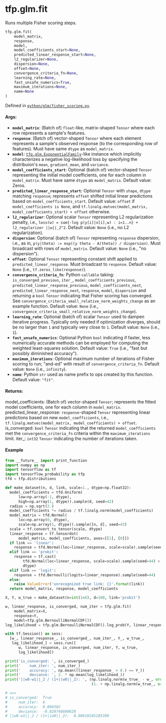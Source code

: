 <div itemscope itemtype="http://developers.google.com/ReferenceObject">
<meta itemprop="name" content="tfp.glm.fit" />
<meta itemprop="path" content="Stable" />
</div>

# tfp.glm.fit

Runs multiple Fisher scoring steps.

``` python
tfp.glm.fit(
    model_matrix,
    response,
    model,
    model_coefficients_start=None,
    predicted_linear_response_start=None,
    l2_regularizer=None,
    dispersion=None,
    offset=None,
    convergence_criteria_fn=None,
    learning_rate=None,
    fast_unsafe_numerics=True,
    maximum_iterations=None,
    name=None
)
```



Defined in [`python/glm/fisher_scoring.py`](https://github.com/tensorflow/probability/tree/master/tensorflow_probability/python/glm/fisher_scoring.py).

<!-- Placeholder for "Used in" -->

#### Args:

* <b>`model_matrix`</b>: (Batch of) `float`-like, matrix-shaped `Tensor` where each row
  represents a sample's features.
* <b>`response`</b>: (Batch of) vector-shaped `Tensor` where each element represents a
  sample's observed response (to the corresponding row of features). Must
  have same `dtype` as `model_matrix`.
* <b>`model`</b>: <a href="../../tfp/glm/ExponentialFamily.md"><code>tfp.glm.ExponentialFamily</code></a>-like instance which implicitly
  characterizes a negative log-likelihood loss by specifying the
  distribuion's `mean`, `gradient_mean`, and `variance`.
* <b>`model_coefficients_start`</b>: Optional (batch of) vector-shaped `Tensor`
  representing the initial model coefficients, one for each column in
  `model_matrix`. Must have same `dtype` as `model_matrix`.
  Default value: Zeros.
* <b>`predicted_linear_response_start`</b>: Optional `Tensor` with `shape`, `dtype`
  matching `response`; represents `offset` shifted initial linear
  predictions based on `model_coefficients_start`.
  Default value: `offset` if `model_coefficients is None`, and
  `tf.linalg.matvec(model_matrix, model_coefficients_start) + offset`
  otherwise.
* <b>`l2_regularizer`</b>: Optional scalar `Tensor` representing L2 regularization
  penalty, i.e.,
  `loss(w) = sum{-log p(y[i]|x[i],w) : i=1..n} + l2_regularizer ||w||_2^2`.
  Default value: `None` (i.e., no L2 regularization).
* <b>`dispersion`</b>: Optional (batch of) `Tensor` representing `response` dispersion,
  i.e., as in, `p(y|theta) := exp((y theta - A(theta)) / dispersion)`.
  Must broadcast with rows of `model_matrix`.
  Default value: `None` (i.e., "no dispersion").
* <b>`offset`</b>: Optional `Tensor` representing constant shift applied to
  `predicted_linear_response`.  Must broadcast to `response`.
  Default value: `None` (i.e., `tf.zeros_like(response)`).
* <b>`convergence_criteria_fn`</b>: Python `callable` taking:
  `is_converged_previous`, `iter_`, `model_coefficients_previous`,
  `predicted_linear_response_previous`, `model_coefficients_next`,
  `predicted_linear_response_next`, `response`, `model`, `dispersion` and
  returning a `bool` `Tensor` indicating that Fisher scoring has converged.
  See `convergence_criteria_small_relative_norm_weights_change` as an
  example function.
  Default value: `None` (i.e.,
  `convergence_criteria_small_relative_norm_weights_change`).
* <b>`learning_rate`</b>: Optional (batch of) scalar `Tensor` used to dampen iterative
  progress. Typically only needed if optimization diverges, should be no
  larger than `1` and typically very close to `1`.
  Default value: `None` (i.e., `1`).
* <b>`fast_unsafe_numerics`</b>: Optional Python `bool` indicating if faster, less
  numerically accurate methods can be employed for computing the weighted
  least-squares solution.
  Default value: `True` (i.e., "fast but possibly diminished accuracy").
* <b>`maximum_iterations`</b>: Optional maximum number of iterations of Fisher scoring
  to run; "and-ed" with result of `convergence_criteria_fn`.
  Default value: `None` (i.e., `infinity`).
* <b>`name`</b>: Python `str` used as name prefix to ops created by this function.
  Default value: `"fit"`.


#### Returns:

  model_coefficients: (Batch of) vector-shaped `Tensor`; represents the
    fitted model coefficients, one for each column in `model_matrix`.
  predicted_linear_response: `response`-shaped `Tensor` representing linear
    predictions based on new `model_coefficients`, i.e.,
    `tf.linalg.matvec(model_matrix, model_coefficients) + offset`.
  is_converged: `bool` `Tensor` indicating that the returned
    `model_coefficients` met the `convergence_criteria_fn` criteria within the
    `maximum_iterations` limit.
  iter_: `int32` `Tensor` indicating the number of iterations taken.

#### Example

```python
from __future__ import print_function
import numpy as np
import tensorflow as tf
import tensorflow_probability as tfp
tfd = tfp.distributions

def make_dataset(n, d, link, scale=1., dtype=np.float32):
  model_coefficients = tfd.Uniform(
      low=np.array(-1, dtype),
      high=np.array(1, dtype)).sample(d, seed=42)
  radius = np.sqrt(2.)
  model_coefficients *= radius / tf.linalg.norm(model_coefficients)
  model_matrix = tfd.Normal(
      loc=np.array(0, dtype),
      scale=np.array(1, dtype)).sample([n, d], seed=43)
  scale = tf.convert_to_tensor(scale, dtype)
  linear_response = tf.tensordot(
      model_matrix, model_coefficients, axes=[[1], [0]])
  if link == 'linear':
    response = tfd.Normal(loc=linear_response, scale=scale).sample(seed=44)
  elif link == 'probit':
    response = tf.cast(
        tfd.Normal(loc=linear_response, scale=scale).sample(seed=44) > 0,
        dtype)
  elif link == 'logit':
    response = tfd.Bernoulli(logits=linear_response).sample(seed=44)
  else:
    raise ValueError('unrecognized true link: {}'.format(link))
  return model_matrix, response, model_coefficients

X, Y, w_true = make_dataset(n=int(1e6), d=100, link='probit')

w, linear_response, is_converged, num_iter = tfp.glm.fit(
    model_matrix=X,
    response=Y,
    model=tfp.glm.BernoulliNormalCDF())
log_likelihood = tfp.glm.BernoulliNormalCDF().log_prob(Y, linear_response)

with tf.Session() as sess:
  [w_, linear_response_, is_converged_, num_iter_, Y_, w_true_,
   log_likelihood_] = sess.run([
      w, linear_response, is_converged, num_iter, Y, w_true,
      log_likelihood])

print('is_converged: ', is_converged_)
print('    num_iter: ', num_iter_)
print('    accuracy: ', np.mean((linear_response_ > 0.) == Y_))
print('    deviance: ', 2. * np.mean(log_likelihood_))
print('||w0-w1||_2 / (1+||w0||_2): ', (np.linalg.norm(w_true_ - w_, ord=2) /
                                       (1. + np.linalg.norm(w_true_, ord=2))))

# ==>
# is_converged:  True
#     num_iter:  6
#     accuracy:  0.804382
#     deviance:  -0.820746600628
# ||w0-w1||_2 / (1+||w0||_2):  0.00619245105309
```